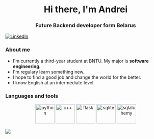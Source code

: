 <div id="header" align="center">
    <h1>Hi there, I'm Andrei</h1>
    <h3> Future Backend developer form Belarus
</div>

<a href="[linkedin-url](https://www.linkedin.com/in/andrei-lyakh-971772388/)">
    <img src="https://img.shields.io/badge/LinkedIn-blue?style=for-the-badge&logo=linkedin&logoColor=white" alt="LinkedIn">
</a>

### About me
- I'm currently a third-year student at BNTU. My major is **software engineering**.
- I'm regulary learn something new.
- I hope to find a good job and change the world for the better.
- I know English at an intermediate level.

### Languages and tools
<div align="center">
    <img src="https://cdn.jsdelivr.net/gh/devicons/devicon@latest/icons/python/python-original-wordmark.svg" width=60 height=60 title="python">
    <img src="https://cdn.jsdelivr.net/gh/devicons/devicon@latest/icons/cplusplus/cplusplus-original.svg" width=60 height=60 title="c++">
    <img src="https://cdn.jsdelivr.net/gh/devicons/devicon@latest/icons/flask/flask-original-wordmark.svg" width=60 height=60 title="flask">
    <img src="https://cdn.jsdelivr.net/gh/devicons/devicon@latest/icons/sqlite/sqlite-original-wordmark.svg" width=60 height=60 title="sqlite">
    <img src="https://cdn.jsdelivr.net/gh/devicons/devicon@latest/icons/sqlalchemy/sqlalchemy-original-wordmark.svg" width=60 height=60 title="sqlalchemy">
</div>

![](https://github-profile-summary-cards.vercel.app/api/cards/stats?username=vn7n24fzkq&theme=github_dark)
